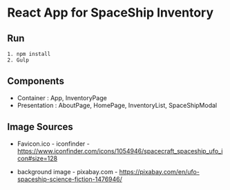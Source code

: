 # React App for SpaceShip Inventory

## Run
````
1. npm install
2. Gulp
````

## Components
* Container : App, InventoryPage
* Presentation : AboutPage, HomePage, InventoryList, SpaceShipModal

## Image Sources
* Favicon.ico - iconfinder - https://www.iconfinder.com/icons/1054946/spacecraft_spaceship_ufo_icon#size=128

* background image - pixabay.com - https://pixabay.com/en/ufo-spaceship-science-fiction-1476946/


